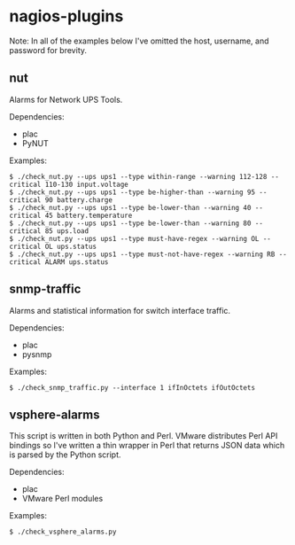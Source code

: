 nagios-plugins
==============

Note: In all of the examples below I've omitted the host, username, and password for brevity.

nut
---

Alarms for Network UPS Tools.

Dependencies:

+ plac
+ PyNUT

Examples:

    $ ./check_nut.py --ups ups1 --type within-range --warning 112-128 --critical 110-130 input.voltage
    $ ./check_nut.py --ups ups1 --type be-higher-than --warning 95 --critical 90 battery.charge
    $ ./check_nut.py --ups ups1 --type be-lower-than --warning 40 --critical 45 battery.temperature
    $ ./check_nut.py --ups ups1 --type be-lower-than --warning 80 --critical 85 ups.load
    $ ./check_nut.py --ups ups1 --type must-have-regex --warning OL --critical OL ups.status
    $ ./check_nut.py --ups ups1 --type must-not-have-regex --warning RB --critical ALARM ups.status

snmp-traffic
------------

Alarms and statistical information for switch interface traffic.

Dependencies:

+ plac
+ pysnmp

Examples:

    $ ./check_snmp_traffic.py --interface 1 ifInOctets ifOutOctets

vsphere-alarms
--------------

This script is written in both Python and Perl. VMware distributes Perl API bindings so I've written a thin wrapper in Perl that returns JSON data which is parsed by the Python script.

Dependencies:

+ plac
+ VMware Perl modules

Examples:

    $ ./check_vsphere_alarms.py

